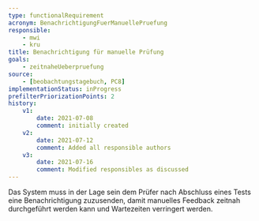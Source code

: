 ```yaml
---
type: functionalRequirement
acronym: BenachrichtigungFuerManuellePruefung
responsible:
    - mwi
    - kru
title: Benachrichtigung für manuelle Prüfung
goals:
    - zeitnaheUeberpruefung
source:
    - [beobachtungstagebuch, PC8]
implementationStatus: inProgress
prefilterPriorizationPoints: 2
history:
    v1:
        date: 2021-07-08
        comment: initially created
    v2:
        date: 2021-07-12
        comment: Added all responsible authors
    v3:
        date: 2021-07-16
        comment: Modified responsibles as discussed
---
```


Das System muss in der Lage sein dem Prüfer nach Abschluss eines Tests eine Benachrichtigung zuzusenden, damit manuelles Feedback zeitnah durchgeführt werden kann und Wartezeiten verringert werden.
